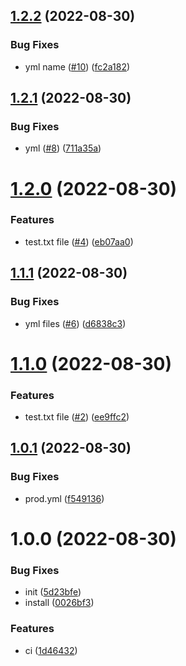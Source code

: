 ## [1.2.2](https://github.com/nayoon030303/test-workflow/compare/v1.2.1...v1.2.2) (2022-08-30)


### Bug Fixes

* yml name ([#10](https://github.com/nayoon030303/test-workflow/issues/10)) ([fc2a182](https://github.com/nayoon030303/test-workflow/commit/fc2a18257660fa76aa07255d7e8bb5f6f65e7ddd))

## [1.2.1](https://github.com/nayoon030303/test-workflow/compare/v1.2.0...v1.2.1) (2022-08-30)


### Bug Fixes

* yml ([#8](https://github.com/nayoon030303/test-workflow/issues/8)) ([711a35a](https://github.com/nayoon030303/test-workflow/commit/711a35a8f4a31aeca629a9f0838ce38e8352c8a3))

# [1.2.0](https://github.com/nayoon030303/test-workflow/compare/v1.1.1...v1.2.0) (2022-08-30)


### Features

* test.txt file ([#4](https://github.com/nayoon030303/test-workflow/issues/4)) ([eb07aa0](https://github.com/nayoon030303/test-workflow/commit/eb07aa0e8062e9e7a5afa57640070c6cf77c5ab2))

## [1.1.1](https://github.com/nayoon030303/test-workflow/compare/v1.1.0...v1.1.1) (2022-08-30)


### Bug Fixes

* yml files ([#6](https://github.com/nayoon030303/test-workflow/issues/6)) ([d6838c3](https://github.com/nayoon030303/test-workflow/commit/d6838c30acb2219ba228489ad04cb50dd5760d63))

# [1.1.0](https://github.com/nayoon030303/test-workflow/compare/v1.0.1...v1.1.0) (2022-08-30)


### Features

* test.txt file ([#2](https://github.com/nayoon030303/test-workflow/issues/2)) ([ee9ffc2](https://github.com/nayoon030303/test-workflow/commit/ee9ffc288a85d9acf196da0543531775eedc0d3f))

## [1.0.1](https://github.com/nayoon030303/test-workflow/compare/v1.0.0...v1.0.1) (2022-08-30)


### Bug Fixes

* prod.yml ([f549136](https://github.com/nayoon030303/test-workflow/commit/f549136c9e74d05d298cf1d8eb28b5e568422d43))

# 1.0.0 (2022-08-30)


### Bug Fixes

* init ([5d23bfe](https://github.com/nayoon030303/test-workflow/commit/5d23bfe47d3aa44257a4cdf9f4e6542c45ce443f))
* install ([0026bf3](https://github.com/nayoon030303/test-workflow/commit/0026bf3982217553543d407ec95c443bdec6b1b7))


### Features

* ci ([1d46432](https://github.com/nayoon030303/test-workflow/commit/1d4643286b772635c8145658dd72a14db49d60c9))
